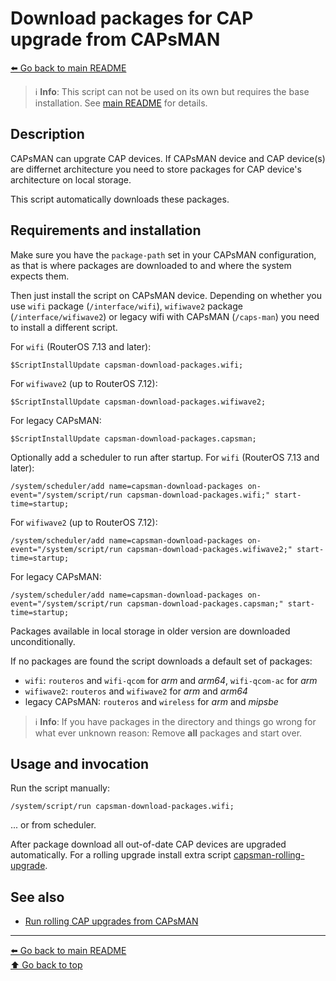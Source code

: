 Download packages for CAP upgrade from CAPsMAN
=============================================

[⬅️ Go back to main README](../README.md)

> ℹ️ **Info**: This script can not be used on its own but requires the base
> installation. See [main README](../README.md) for details.

Description
-----------

CAPsMAN can upgrate CAP devices. If CAPsMAN device and CAP device(s) are
differnet architecture you need to store packages for CAP device's
architecture on local storage.

This script automatically downloads these packages.

Requirements and installation
-----------------------------

Make sure you have the `package-path` set in your CAPsMAN configuration,
as that is where packages are downloaded to and where the system expects
them.

Then just install the script on CAPsMAN device.
Depending on whether you use `wifi` package (`/interface/wifi`), `wifiwave2`
package (`/interface/wifiwave2`) or legacy wifi with CAPsMAN (`/caps-man`)
you need to install a different script.

For `wifi` (RouterOS 7.13 and later):

    $ScriptInstallUpdate capsman-download-packages.wifi;

For `wifiwave2` (up to RouterOS 7.12):

    $ScriptInstallUpdate capsman-download-packages.wifiwave2;

For legacy CAPsMAN:

    $ScriptInstallUpdate capsman-download-packages.capsman;

Optionally add a scheduler to run after startup. For `wifi` (RouterOS 7.13
and later):

    /system/scheduler/add name=capsman-download-packages on-event="/system/script/run capsman-download-packages.wifi;" start-time=startup;

For `wifiwave2` (up to RouterOS 7.12):

    /system/scheduler/add name=capsman-download-packages on-event="/system/script/run capsman-download-packages.wifiwave2;" start-time=startup;

For legacy CAPsMAN:

    /system/scheduler/add name=capsman-download-packages on-event="/system/script/run capsman-download-packages.capsman;" start-time=startup;

Packages available in local storage in older version are downloaded
unconditionally.

If no packages are found the script downloads a default set of packages:

 * `wifi`: `routeros` and `wifi-qcom` for *arm* and *arm64*, `wifi-qcom-ac` for *arm*
 * `wifiwave2`: `routeros` and `wifiwave2` for *arm* and *arm64*
 * legacy CAPsMAN: `routeros` and `wireless` for *arm* and *mipsbe*

> ℹ️ **Info**: If you have packages in the directory and things go wrong for
> what ever unknown reason: Remove **all** packages and start over.

Usage and invocation
--------------------

Run the script manually:

    /system/script/run capsman-download-packages.wifi;

... or from scheduler.

After package download all out-of-date CAP devices are upgraded automatically.
For a rolling upgrade install extra script
[capsman-rolling-upgrade](capsman-rolling-upgrade.md).

See also
--------

* [Run rolling CAP upgrades from CAPsMAN](capsman-rolling-upgrade.md)

---
[⬅️ Go back to main README](../README.md)  
[⬆️ Go back to top](#top)

